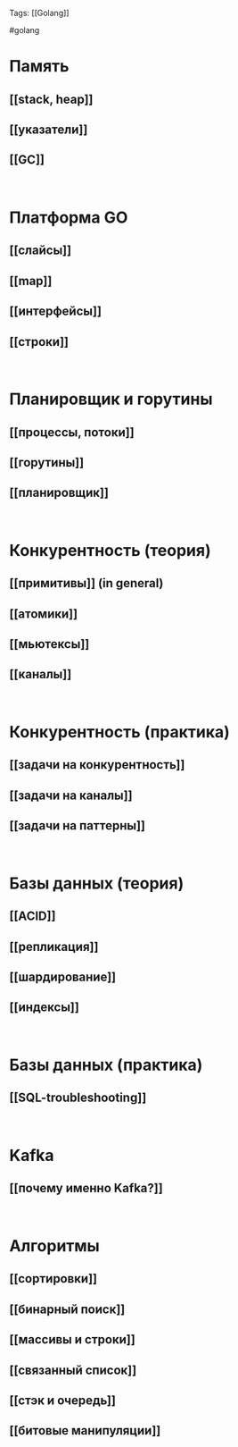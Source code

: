 Tags: [[Golang]]

#golang 



# Память
## [[stack, heap]]


## [[указатели]]


## [[GC]]

 


# Платформа GO
## [[слайсы]]


## [[map]]


## [[интерфейсы]]


## [[строки]]

 


# Планировщик и горутины

## [[процессы, потоки]]


## [[горутины]]


## [[планировщик]]

 


# Конкурентность (теория)
## [[примитивы]] (in general)


## [[атомики]]


## [[мьютексы]]


## [[каналы]]

 


# Конкурентность (практика)
## [[задачи на конкурентность]]


## [[задачи на каналы]]


## [[задачи на паттерны]]

 


# Базы данных (теория)
## [[ACID]]


## [[репликация]]


## [[шардирование]]


## [[индексы]]

 


# Базы данных (практика)
## [[SQL-troubleshooting]]

 


# Kafka
## [[почему именно Kafka?]]

 


# Алгоритмы
## [[сортировки]]


## [[бинарный поиск]]


## [[массивы и строки]]


## [[связанный список]]


## [[стэк и очередь]]


## [[битовые манипуляции]]








